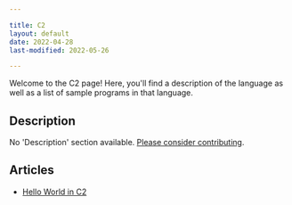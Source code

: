 ```yaml
---

title: C2
layout: default
date: 2022-04-28
last-modified: 2022-05-26

---
```


Welcome to the C2 page! Here, you'll find a description of the language as well as a list of sample programs in that language.

## Description

No 'Description' section available. [Please consider contributing](https://github.com/TheRenegadeCoder/sample-programs-website).

## Articles

- [Hello World in C2](https://sampleprograms.io/projects/hello-world/c2)